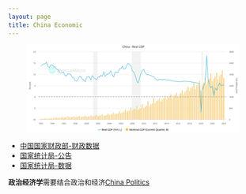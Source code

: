 ```yaml
---
layout: page
title: China Economic
---
```


<div align="center">    
<img src="/assets/img/math/china_gdp.png" width="85%"/>
</div>


* [中国国家财政部-财政数据](https://www.mof.gov.cn/gkml/caizhengshuju/)
* [国家统计局-公告](https://www.stats.gov.cn/sj/)
* [国家统计局-数据](https://data.stats.gov.cn/index.htm)

**政治经济学**需要结合政治和经济[China Politics](/Philosophy/chine/index)
